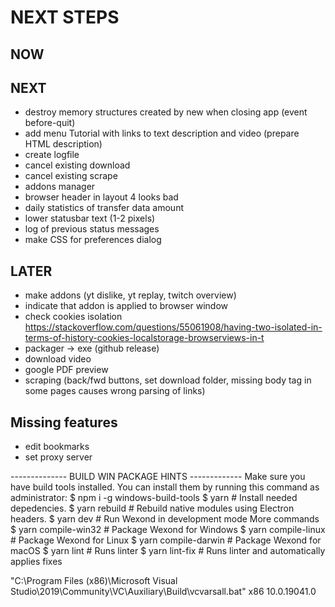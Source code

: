 
# NEXT STEPS

## NOW

## NEXT
* destroy memory structures created by new when closing app (event before-quit)
* add menu Tutorial with links to text description and video (prepare HTML description)
* create logfile
* cancel existing download
* cancel existing scrape
* addons manager
* browser header in layout 4 looks bad
* daily statistics of transfer data amount
* lower statusbar text (1-2 pixels)
* log of previous status messages
* make CSS for preferences dialog

## LATER
* make addons (yt dislike, yt replay, twitch overview)
* indicate that addon is applied to browser window
* check cookies isolation https://stackoverflow.com/questions/55061908/having-two-isolated-in-terms-of-history-cookies-localstorage-browserviews-in-t
* packager → exe (github release)
* download video
* google PDF preview
* scraping (back/fwd buttons, set download folder, missing body tag in some pages causes wrong parsing of links)


## Missing features
* edit bookmarks
* set proxy server

-------------- BUILD WIN PACKAGE HINTS -------------
Make sure you have build tools installed. You can install them by running this command as administrator:
$ npm i -g windows-build-tools
$ yarn # Install needed depedencies.
$ yarn rebuild # Rebuild native modules using Electron headers.
$ yarn dev # Run Wexond in development mode
More commands
$ yarn compile-win32 # Package Wexond for Windows
$ yarn compile-linux # Package Wexond for Linux
$ yarn compile-darwin # Package Wexond for macOS
$ yarn lint # Runs linter
$ yarn lint-fix # Runs linter and automatically applies fixes


"C:\Program Files (x86)\Microsoft Visual Studio\2019\Community\VC\Auxiliary\Build\vcvarsall.bat" x86 10.0.19041.0
